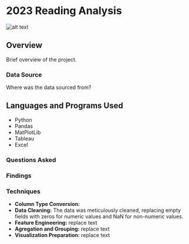 # 2023 Reading Analysis
![alt text](image.jpg)

## Overview
Brief overview of the project.

### Data Source
Where was the data sourced from?

## Languages and Programs Used
- Python
- Pandas
- MatPlotLib
- Tableau
- Excel

### Questions Asked

### Findings

### Techniques
- **Column Type Conversion:**
- **Data Cleaning:** The data was meticulously cleaned, replacing empty fields with zeros for numeric values and NaN for non-numeric values.
- **Feature Engineering:** replace text
- **Agregation and Grouping:** replace text
- **Visualization Preparation:** replace text